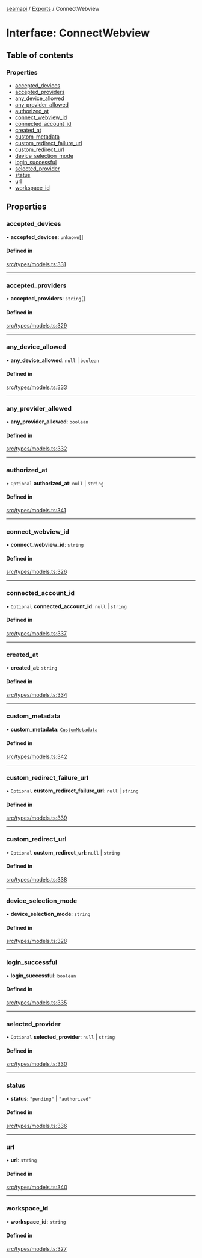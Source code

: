 [seamapi](../README.md) / [Exports](../modules.md) / ConnectWebview

# Interface: ConnectWebview

## Table of contents

### Properties

- [accepted\_devices](ConnectWebview.md#accepted_devices)
- [accepted\_providers](ConnectWebview.md#accepted_providers)
- [any\_device\_allowed](ConnectWebview.md#any_device_allowed)
- [any\_provider\_allowed](ConnectWebview.md#any_provider_allowed)
- [authorized\_at](ConnectWebview.md#authorized_at)
- [connect\_webview\_id](ConnectWebview.md#connect_webview_id)
- [connected\_account\_id](ConnectWebview.md#connected_account_id)
- [created\_at](ConnectWebview.md#created_at)
- [custom\_metadata](ConnectWebview.md#custom_metadata)
- [custom\_redirect\_failure\_url](ConnectWebview.md#custom_redirect_failure_url)
- [custom\_redirect\_url](ConnectWebview.md#custom_redirect_url)
- [device\_selection\_mode](ConnectWebview.md#device_selection_mode)
- [login\_successful](ConnectWebview.md#login_successful)
- [selected\_provider](ConnectWebview.md#selected_provider)
- [status](ConnectWebview.md#status)
- [url](ConnectWebview.md#url)
- [workspace\_id](ConnectWebview.md#workspace_id)

## Properties

### accepted\_devices

• **accepted\_devices**: `unknown`[]

#### Defined in

[src/types/models.ts:331](https://github.com/seamapi/javascript/blob/main/src/types/models.ts#L331)

___

### accepted\_providers

• **accepted\_providers**: `string`[]

#### Defined in

[src/types/models.ts:329](https://github.com/seamapi/javascript/blob/main/src/types/models.ts#L329)

___

### any\_device\_allowed

• **any\_device\_allowed**: ``null`` \| `boolean`

#### Defined in

[src/types/models.ts:333](https://github.com/seamapi/javascript/blob/main/src/types/models.ts#L333)

___

### any\_provider\_allowed

• **any\_provider\_allowed**: `boolean`

#### Defined in

[src/types/models.ts:332](https://github.com/seamapi/javascript/blob/main/src/types/models.ts#L332)

___

### authorized\_at

• `Optional` **authorized\_at**: ``null`` \| `string`

#### Defined in

[src/types/models.ts:341](https://github.com/seamapi/javascript/blob/main/src/types/models.ts#L341)

___

### connect\_webview\_id

• **connect\_webview\_id**: `string`

#### Defined in

[src/types/models.ts:326](https://github.com/seamapi/javascript/blob/main/src/types/models.ts#L326)

___

### connected\_account\_id

• `Optional` **connected\_account\_id**: ``null`` \| `string`

#### Defined in

[src/types/models.ts:337](https://github.com/seamapi/javascript/blob/main/src/types/models.ts#L337)

___

### created\_at

• **created\_at**: `string`

#### Defined in

[src/types/models.ts:334](https://github.com/seamapi/javascript/blob/main/src/types/models.ts#L334)

___

### custom\_metadata

• **custom\_metadata**: [`CustomMetadata`](../modules.md#custommetadata)

#### Defined in

[src/types/models.ts:342](https://github.com/seamapi/javascript/blob/main/src/types/models.ts#L342)

___

### custom\_redirect\_failure\_url

• `Optional` **custom\_redirect\_failure\_url**: ``null`` \| `string`

#### Defined in

[src/types/models.ts:339](https://github.com/seamapi/javascript/blob/main/src/types/models.ts#L339)

___

### custom\_redirect\_url

• `Optional` **custom\_redirect\_url**: ``null`` \| `string`

#### Defined in

[src/types/models.ts:338](https://github.com/seamapi/javascript/blob/main/src/types/models.ts#L338)

___

### device\_selection\_mode

• **device\_selection\_mode**: `string`

#### Defined in

[src/types/models.ts:328](https://github.com/seamapi/javascript/blob/main/src/types/models.ts#L328)

___

### login\_successful

• **login\_successful**: `boolean`

#### Defined in

[src/types/models.ts:335](https://github.com/seamapi/javascript/blob/main/src/types/models.ts#L335)

___

### selected\_provider

• `Optional` **selected\_provider**: ``null`` \| `string`

#### Defined in

[src/types/models.ts:330](https://github.com/seamapi/javascript/blob/main/src/types/models.ts#L330)

___

### status

• **status**: ``"pending"`` \| ``"authorized"``

#### Defined in

[src/types/models.ts:336](https://github.com/seamapi/javascript/blob/main/src/types/models.ts#L336)

___

### url

• **url**: `string`

#### Defined in

[src/types/models.ts:340](https://github.com/seamapi/javascript/blob/main/src/types/models.ts#L340)

___

### workspace\_id

• **workspace\_id**: `string`

#### Defined in

[src/types/models.ts:327](https://github.com/seamapi/javascript/blob/main/src/types/models.ts#L327)
